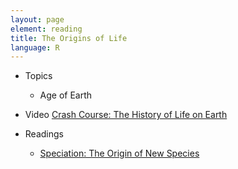 ```yaml
---
layout: page
element: reading
title: The Origins of Life
language: R
---
```


* Topics

  * Age of Earth

* Video
[Crash Course: The History of Life on Earth](https://www.youtube.com/watch?v=sjE-Pkjp3u4&list=PL8dPuuaLjXtNdTKZkV_GiIYXpV9w4WxbX&index=1)

* Readings

  * [Speciation: The Origin of New Species](http://www.nature.com/scitable/knowledge/library/speciation-the-origin-of-new-species-26230527)